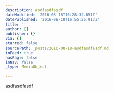 ```yaml
---
description: asdfasdfasdf
dateModified: '2016-08-18T16:28:32.651Z'
datePublished: '2016-08-18T16:55:25.913Z'
title: ''
author: []
publisher: {}
via: {}
starred: false
sourcePath: _posts/2016-08-18-asdfasdfasdf.md
inFeed: true
hasPage: false
inNav: false
_type: MediaObject

---
```

asdfasdfasdf